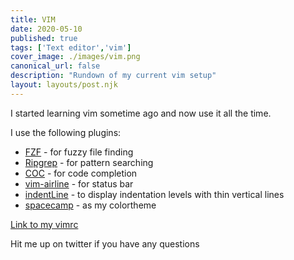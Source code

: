 ```yaml
---
title: VIM
date: 2020-05-10
published: true
tags: ['Text editor','vim']
cover_image: ./images/vim.png
canonical_url: false
description: "Rundown of my current vim setup"
layout: layouts/post.njk
---
```


I started learning vim sometime ago and now use it all the time.

I use the following plugins:
* [FZF](https://github.com/junegunn/fzf) - for fuzzy file finding
* [Ripgrep](https://github.com/BurntSushi/ripgrep) - for pattern searching
* [COC](https://github.com/neoclide/coc.nvim) - for code completion
* [vim-airline](https://github.com/vim-airline/vim-airline) - for status bar
* [indentLine](https://github.com/Yggdroot/indentLine) - to display indentation levels with thin vertical lines
* [spacecamp](https://github.com/jaredgorski/SpaceCamp) - as my colortheme

[Link to my vimrc](https://gist.github.com/RakshithNM/1c2cc665130c134beb6ce7ec4fcff271)

Hit me up on twitter if you have any questions

